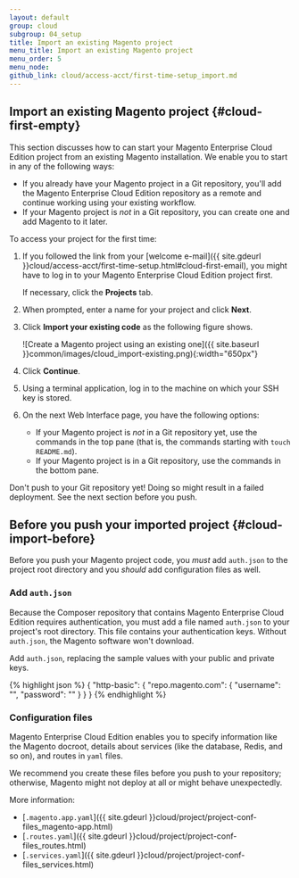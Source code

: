 ```yaml
---
layout: default
group: cloud
subgroup: 04_setup
title: Import an existing Magento project
menu_title: Import an existing Magento project
menu_order: 5
menu_node: 
github_link: cloud/access-acct/first-time-setup_import.md
---
```


## Import an existing Magento project {#cloud-first-empty}
This section discusses how to can start your Magento Enterprise Cloud Edition project from an existing Magento installation. We enable you to start in any of the following ways:

*	If you already have your Magento project in a Git repository, you'll add the Magento Enterprise Cloud Edition repository as a remote and continue working using your existing workflow.
*	If your Magento project is *not* in a Git repository, you can create one and add Magento to it later.

To access your project for the first time:

1.  If you followed the link from your [welcome e-mail]({{ site.gdeurl }}cloud/access-acct/first-time-setup.html#cloud-first-email), you might have to log in to your Magento Enterprise Cloud Edition project first.

    If necessary, click the **Projects** tab.
2.	When prompted, enter a name for your project and click **Next**.
3.	Click **Import your existing code** as the following figure shows.

	![Create a Magento project using an existing one]({{ site.baseurl }}common/images/cloud_import-existing.png){:width="650px"}
4.	Click **Continue**.
4.	Using a terminal application, log in to the machine on which your SSH key is stored.
5.	On the next Web Interface page, you have the following options:

	*	If your Magento project is *not* in a Git repository yet, use the commands in the top pane (that is, the commands starting with `touch README.md`).
	*	If your Magento project is in a Git repository, use the commands in the bottom pane.

<div class="bs-callout bs-callout-warning">
    <p>Don't push to your Git repository yet! Doing so might result in a failed deployment. See the next section before you push.</p>
</div>

## Before you push your imported project {#cloud-import-before}
Before you push your Magento project code, you *must* add `auth.json` to the project root directory and you *should* add configuration files as well.

### Add `auth.json`
Because the Composer repository that contains Magento Enterprise Cloud Edition requires authentication, you must add a file named `auth.json` to your project's root directory. This file contains your authentication keys. Without `auth.json`, the Magento software won't download.

Add `auth.json`, replacing the sample values with your public and private keys.

{% highlight json %}
{
   "http-basic": {
      "repo.magento.com": {
         "username": "<your public key>",
         "password": "<your private key>"
      }
   }
}
{% endhighlight %}

### Configuration files
Magento Enterprise Cloud Edition enables you to specify information like the Magento docroot, details about services (like the database, Redis, and so on), and routes in `yaml` files.

We recommend you create these files before you push to your repository; otherwise, Magento might not deploy at all or might behave unexpectedly.

<!-- https://docs.platform.sh/drupal_migrate/guides/configuration/drupal_application.html 
  https://docs.platform.sh/drupal_migrate/guides/type/php/drupal/migrate/import-database.html
  https://docs.platform.sh/drupal_migrate/guides/type/php/drupal/migrate/import-files.html -->

More information:

*	[`.magento.app.yaml`]({{ site.gdeurl }}cloud/project/project-conf-files_magento-app.html)
*	[`.routes.yaml`]({{ site.gdeurl }}cloud/project/project-conf-files_routes.html)
*	[`.services.yaml`]({{ site.gdeurl }}cloud/project/project-conf-files_services.html)

